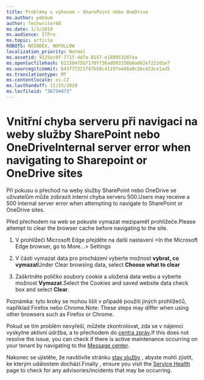 ```yaml
---
title: Problémy s výkonem – SharePoint nebo OneDrive
ms.author: pebaum
author: Techwriter40
ms.date: 1/3/2019
ms.audience: ITPro
ms.topic: article
ROBOTS: NOINDEX, NOFOLLOW
localization_priority: Normal
ms.assetid: 9225ec0f-771f-4d7a-8157-e188953107aa
ms.openlocfilehash: 621504f5b7170ff36ad093330b8a662e7222d1e7
ms.sourcegitcommit: b43f77221f47b50c41197a448a9c26c423ce1ad5
ms.translationtype: MT
ms.contentlocale: cs-CZ
ms.lasthandoff: 11/15/2019
ms.locfileid: "36754473"
---
```

# <a name="internal-server-error-when-navigating-to-sharepoint-or-onedrive-sites"></a><span data-ttu-id="ffc4f-102">Vnitřní chyba serveru při navigaci na weby služby SharePoint nebo OneDrive</span><span class="sxs-lookup"><span data-stu-id="ffc4f-102">Internal server error when navigating to Sharepoint or OneDrive sites</span></span>

<span data-ttu-id="ffc4f-103">Při pokusu o přechod na weby služby SharePoint nebo OneDrive se uživatelům může zobrazit interní chyba serveru 500.</span><span class="sxs-lookup"><span data-stu-id="ffc4f-103">Users may receive a 500 internal server error when attempting to navigate to SharePoint or OneDrive sites.</span></span> 

<span data-ttu-id="ffc4f-104">Před přechodem na web se pokuste vymazat mezipaměť prohlížeče.</span><span class="sxs-lookup"><span data-stu-id="ffc4f-104">Please attempt to clear the browser cache before navigating to the site.</span></span>


1. <span data-ttu-id="ffc4f-105">V prohlížeči Microsoft Edge přejděte na další nastavení ></span><span class="sxs-lookup"><span data-stu-id="ffc4f-105">In the Microsoft Edge browser, go to More...> Settings</span></span>

2. <span data-ttu-id="ffc4f-106">V části vymazat data pro procházení vyberte možnost **vybrat, co vymazat**</span><span class="sxs-lookup"><span data-stu-id="ffc4f-106">Under Clear browsing data, select **Choose what to clear**</span></span>

3. <span data-ttu-id="ffc4f-107">Zaškrtněte políčko soubory cookie a uložená data webu a vyberte možnost **Vymazat**.</span><span class="sxs-lookup"><span data-stu-id="ffc4f-107">Select the Cookies and saved website data check box and select **Clear**.</span></span>

<span data-ttu-id="ffc4f-108">Poznámka: tyto kroky se mohou lišit v případě použití jiných prohlížečů, například Firefox nebo Chrome.</span><span class="sxs-lookup"><span data-stu-id="ffc4f-108">Note: These steps may differ when using other browsers such as Firefox or Chrome.</span></span>

<span data-ttu-id="ffc4f-109">Pokud se tím problém nevyřeší, můžete zkontrolovat, zda se v nájemci vyskytne aktivní údržba, a to přechodem do [centra zpráv](https://portal.office.com/adminportal/home#/MessageCenter).</span><span class="sxs-lookup"><span data-stu-id="ffc4f-109">If this does not resolve the issue, you can check if there is active maintenance occurring on your tenant by navigating to the [Message center](https://portal.office.com/adminportal/home#/MessageCenter).</span></span>

<span data-ttu-id="ffc4f-110">Nakonec se ujistěte, že navštívíte stránku [stav služby](https://portal.office.com/adminportal/home#/servicehealth) , abyste mohli zjistit, ke kterým událostem dochází.</span><span class="sxs-lookup"><span data-stu-id="ffc4f-110">Finally , ensure you visit the [Service Health](https://portal.office.com/adminportal/home#/servicehealth) page to check for any advisories/incidents that may be occurring.</span></span>

